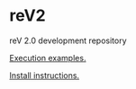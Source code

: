 # reV2
reV 2.0 development repository

[Execution examples.](https://github.nrel.gov/reV/reV2/tree/master/examples)

[Install instructions.](https://github.nrel.gov/reV/reV2/wiki/Guide-to-Installing-reV2)

